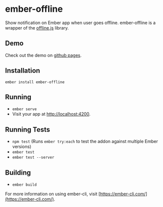 # ember-offline

Show notification on Ember app when user goes offline.
ember-offline is a wrapper of the [offline.js](http://github.hubspot.com/offline/docs/welcome/) library.

## Demo

Check out the demo on [github pages](https://ahmadsoe.github.io/ember-offline/ "Ember-offline demo").

## Installation

`ember install ember-offline`

## Running

* `ember serve`
* Visit your app at [http://localhost:4200](http://localhost:4200).

## Running Tests

* `npm test` (Runs `ember try:each` to test the addon against multiple Ember versions)
* `ember test`
* `ember test --server`

## Building

* `ember build`

For more information on using ember-cli, visit [https://ember-cli.com/](https://ember-cli.com/).
